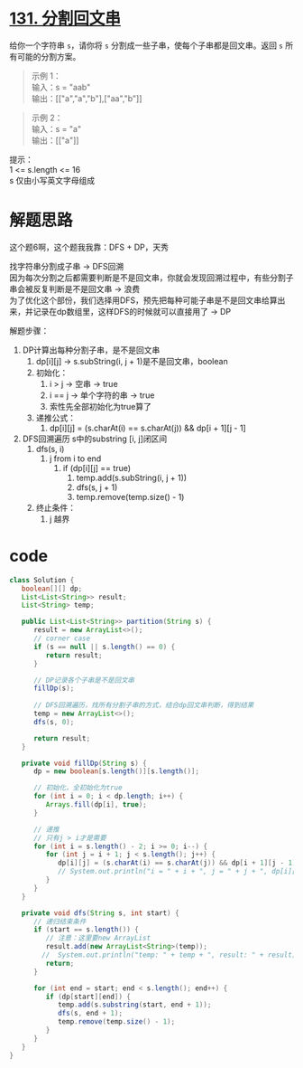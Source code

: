 # [131. 分割回文串](https://leetcode.cn/problems/palindrome-partitioning/description/?envType=company&envId=bytedance&favoriteSlug=bytedance-thirty-days)

给你一个字符串 `s`，请你将 `s` 分割成一些子串，使每个子串都是回文串。返回 `s` 所有可能的分割方案。

>示例 1：<br>
输入：s = "aab" <br>
输出：[["a","a","b"],["aa","b"]]

>示例 2：<br>
输入：s = "a" <br>
输出：[["a"]]

提示：<br>
1 <= s.length <= 16 <br>
s 仅由小写英文字母组成

# 解题思路
这个题6啊，这个题我我靠：DFS + DP，天秀

找字符串分割成子串 -> DFS回溯<br>
因为每次分割之后都需要判断是不是回文串，你就会发现回溯过程中，有些分割子串会被反复判断是不是回文串 -> 浪费 <br> 
为了优化这个部份，我们选择用DFS，预先把每种可能子串是不是回文串给算出来，并记录在dp数组里，这样DFS的时候就可以直接用了 -> DP

解题步骤：
1. DP计算出每种分割子串，是不是回文串
   1. dp[i][j] -> s.subString(i, j + 1)是不是回文串，boolean
   2. 初始化：
      1. i > j -> 空串 -> true
      2. i == j -> 单个字符的串 -> true
      3. 索性先全部初始化为true算了
   3. 递推公式：
      1. dp[i][j] = (s.charAt(i) == s.charAt(j)) && dp[i + 1][j - 1]
2. DFS回溯遍历 s中的substring [i, j]闭区间
   1. dfs(s, i)
      1. j from i to end
         1. if (dp[i][j] == true)
            1. temp.add(s.subString(i, j + 1))
            2. dfs(s, j + 1)
            3. temp.remove(temp.size() - 1)
   2. 终止条件：
      1. j 越界

# code
```java
class Solution {
   boolean[][] dp;
   List<List<String>> result;
   List<String> temp;

   public List<List<String>> partition(String s) {
      result = new ArrayList<>();
      // corner case
      if (s == null || s.length() == 0) {
         return result;
      }

      // DP记录各个子串是不是回文串
      fillDp(s);
      
      // DFS回溯遍历，找所有分割子串的方式，结合dp回文串判断，得到结果
      temp = new ArrayList<>();
      dfs(s, 0);

      return result;
   }

   private void fillDp(String s) {
      dp = new boolean[s.length()][s.length()];

      // 初始化，全初始化为true
      for (int i = 0; i < dp.length; i++) {
         Arrays.fill(dp[i], true);
      }

      // 递推
      // 只有j > i才是需要
      for (int i = s.length() - 2; i >= 0; i--) {
         for (int j = i + 1; j < s.length(); j++) {
            dp[i][j] = (s.charAt(i) == s.charAt(j)) && dp[i + 1][j - 1];
            // System.out.println("i = " + i + ", j = " + j + ", dp[i][j] = " + dp[i][j]);
         }
      }
   }

   private void dfs(String s, int start) {
      // 递归结束条件
      if (start == s.length()) {
         // 注意：这里要new ArrayList
         result.add(new ArrayList<String>(temp));
        //  System.out.println("temp: " + temp + ", result: " + result);
         return;
      }

      for (int end = start; end < s.length(); end++) {
         if (dp[start][end]) {
            temp.add(s.substring(start, end + 1));
            dfs(s, end + 1);
            temp.remove(temp.size() - 1);
         }
      }
   }
}
```